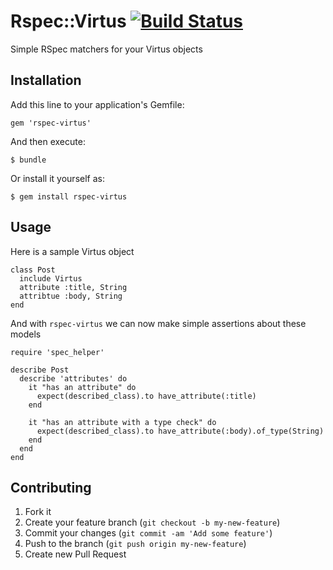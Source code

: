 # Rspec::Virtus [![Build Status](https://travis-ci.org/mikespokefire/rspec-virtus.png?branch=master)](https://travis-ci.org/mikespokefire/rspec-virtus)

Simple RSpec matchers for your Virtus objects

## Installation

Add this line to your application's Gemfile:

    gem 'rspec-virtus'

And then execute:

    $ bundle

Or install it yourself as:

    $ gem install rspec-virtus

## Usage

Here is a sample Virtus object

    class Post
      include Virtus
      attribute :title, String
      attribtue :body, String
    end

And with `rspec-virtus` we can now make simple assertions about these models

    require 'spec_helper'

    describe Post
      describe 'attributes' do
        it "has an attribute" do
          expect(described_class).to have_attribute(:title)
        end

        it "has an attribute with a type check" do
          expect(described_class).to have_attribute(:body).of_type(String)
        end
      end
    end

## Contributing

1. Fork it
2. Create your feature branch (`git checkout -b my-new-feature`)
3. Commit your changes (`git commit -am 'Add some feature'`)
4. Push to the branch (`git push origin my-new-feature`)
5. Create new Pull Request
